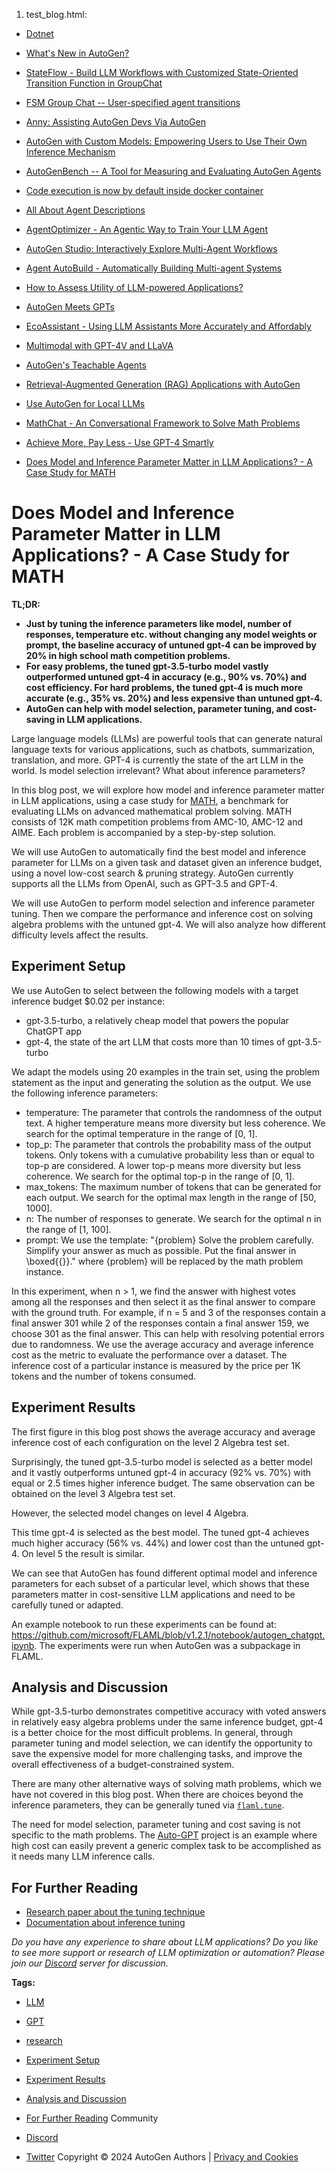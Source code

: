 1. test_blog.html:



* [Dotnet](https://microsoft.github.io/autogen-for-net/)

* [What's New in AutoGen?](/autogen/blog/2024/03/03/AutoGen-Update)
* [StateFlow - Build LLM Workflows with Customized State-Oriented Transition Function in GroupChat](/autogen/blog/2024/02/29/StateFlow)
* [FSM Group Chat -- User-specified agent transitions](/autogen/blog/2024/02/11/FSM-GroupChat)
* [Anny: Assisting AutoGen Devs Via AutoGen](/autogen/blog/2024/02/02/AutoAnny)
* [AutoGen with Custom Models: Empowering Users to Use Their Own Inference Mechanism](/autogen/blog/2024/01/26/Custom-Models)
* [AutoGenBench -- A Tool for Measuring and Evaluating AutoGen Agents](/autogen/blog/2024/01/25/AutoGenBench)
* [Code execution is now by default inside docker container](/autogen/blog/2024/01/23/Code-execution-in-docker)
* [All About Agent Descriptions](/autogen/blog/2023/12/29/AgentDescriptions)
* [AgentOptimizer - An Agentic Way to Train Your LLM Agent](/autogen/blog/2023/12/23/AgentOptimizer)
* [AutoGen Studio: Interactively Explore Multi-Agent Workflows](/autogen/blog/2023/12/01/AutoGenStudio)
* [Agent AutoBuild - Automatically Building Multi-agent Systems](/autogen/blog/2023/11/26/Agent-AutoBuild)
* [How to Assess Utility of LLM-powered Applications?](/autogen/blog/2023/11/20/AgentEval)
* [AutoGen Meets GPTs](/autogen/blog/2023/11/13/OAI-assistants)
* [EcoAssistant - Using LLM Assistants More Accurately and Affordably](/autogen/blog/2023/11/09/EcoAssistant)
* [Multimodal with GPT-4V and LLaVA](/autogen/blog/2023/11/06/LMM-Agent)
* [AutoGen's Teachable Agents](/autogen/blog/2023/10/26/TeachableAgent)
* [Retrieval-Augmented Generation (RAG) Applications with AutoGen](/autogen/blog/2023/10/18/RetrieveChat)
* [Use AutoGen for Local LLMs](/autogen/blog/2023/07/14/Local-LLMs)
* [MathChat - An Conversational Framework to Solve Math Problems](/autogen/blog/2023/06/28/MathChat)
* [Achieve More, Pay Less - Use GPT-4 Smartly](/autogen/blog/2023/05/18/GPT-adaptive-humaneval)
* [Does Model and Inference Parameter Matter in LLM Applications? - A Case Study for MATH](/autogen/blog/2023/04/21/LLM-tuning-math)
# Does Model and Inference Parameter Matter in LLM Applications? - A Case Study for MATH



**TL;DR:**

* **Just by tuning the inference parameters like model, number of responses, temperature etc. without changing any model weights or prompt, the baseline accuracy of untuned gpt-4 can be improved by 20% in high school math competition problems.**
* **For easy problems, the tuned gpt-3.5-turbo model vastly outperformed untuned gpt-4 in accuracy (e.g., 90% vs. 70%) and cost efficiency. For hard problems, the tuned gpt-4 is much more accurate (e.g., 35% vs. 20%) and less expensive than untuned gpt-4.**
* **AutoGen can help with model selection, parameter tuning, and cost-saving in LLM applications.**

Large language models (LLMs) are powerful tools that can generate natural language texts for various applications, such as chatbots, summarization, translation, and more. GPT-4 is currently the state of the art LLM in the world. Is model selection irrelevant? What about inference parameters?

In this blog post, we will explore how model and inference parameter matter in LLM applications, using a case study for [MATH](https://datasets-benchmarks-proceedings.neurips.cc/paper/2021/hash/be83ab3ecd0db773eb2dc1b0a17836a1-Abstract-round2.html), a benchmark for evaluating LLMs on advanced mathematical problem solving. MATH consists of 12K math competition problems from AMC-10, AMC-12 and AIME. Each problem is accompanied by a step-by-step solution.

We will use AutoGen to automatically find the best model and inference parameter for LLMs on a given task and dataset given an inference budget, using a novel low-cost search & pruning strategy. AutoGen currently supports all the LLMs from OpenAI, such as GPT-3.5 and GPT-4.

We will use AutoGen to perform model selection and inference parameter tuning. Then we compare the performance and inference cost on solving algebra problems with the untuned gpt-4. We will also analyze how different difficulty levels affect the results.

## Experiment Setup[​](#experiment-setup "Direct link to Experiment Setup")

We use AutoGen to select between the following models with a target inference budget $0.02 per instance:

* gpt-3.5-turbo, a relatively cheap model that powers the popular ChatGPT app
* gpt-4, the state of the art LLM that costs more than 10 times of gpt-3.5-turbo

We adapt the models using 20 examples in the train set, using the problem statement as the input and generating the solution as the output. We use the following inference parameters:

* temperature: The parameter that controls the randomness of the output text. A higher temperature means more diversity but less coherence. We search for the optimal temperature in the range of [0, 1].
* top\_p: The parameter that controls the probability mass of the output tokens. Only tokens with a cumulative probability less than or equal to top-p are considered. A lower top-p means more diversity but less coherence. We search for the optimal top-p in the range of [0, 1].
* max\_tokens: The maximum number of tokens that can be generated for each output. We search for the optimal max length in the range of [50, 1000].
* n: The number of responses to generate. We search for the optimal n in the range of [1, 100].
* prompt: We use the template: "{problem} Solve the problem carefully. Simplify your answer as much as possible. Put the final answer in \boxed{{}}." where {problem} will be replaced by the math problem instance.

In this experiment, when n > 1, we find the answer with highest votes among all the responses and then select it as the final answer to compare with the ground truth. For example, if n = 5 and 3 of the responses contain a final answer 301 while 2 of the responses contain a final answer 159, we choose 301 as the final answer. This can help with resolving potential errors due to randomness. We use the average accuracy and average inference cost as the metric to evaluate the performance over a dataset. The inference cost of a particular instance is measured by the price per 1K tokens and the number of tokens consumed.

## Experiment Results[​](#experiment-results "Direct link to Experiment Results")

The first figure in this blog post shows the average accuracy and average inference cost of each configuration on the level 2 Algebra test set.

Surprisingly, the tuned gpt-3.5-turbo model is selected as a better model and it vastly outperforms untuned gpt-4 in accuracy (92% vs. 70%) with equal or 2.5 times higher inference budget.
The same observation can be obtained on the level 3 Algebra test set.


However, the selected model changes on level 4 Algebra.


This time gpt-4 is selected as the best model. The tuned gpt-4 achieves much higher accuracy (56% vs. 44%) and lower cost than the untuned gpt-4.
On level 5 the result is similar.


We can see that AutoGen has found different optimal model and inference parameters for each subset of a particular level, which shows that these parameters matter in cost-sensitive LLM applications and need to be carefully tuned or adapted.

An example notebook to run these experiments can be found at: <https://github.com/microsoft/FLAML/blob/v1.2.1/notebook/autogen_chatgpt.ipynb>. The experiments were run when AutoGen was a subpackage in FLAML.

## Analysis and Discussion[​](#analysis-and-discussion "Direct link to Analysis and Discussion")

While gpt-3.5-turbo demonstrates competitive accuracy with voted answers in relatively easy algebra problems under the same inference budget, gpt-4 is a better choice for the most difficult problems. In general, through parameter tuning and model selection, we can identify the opportunity to save the expensive model for more challenging tasks, and improve the overall effectiveness of a budget-constrained system.

There are many other alternative ways of solving math problems, which we have not covered in this blog post. When there are choices beyond the inference parameters, they can be generally tuned via [`flaml.tune`](https://microsoft.github.io/FLAML/docs/Use-Cases/Tune-User-Defined-Function).

The need for model selection, parameter tuning and cost saving is not specific to the math problems. The [Auto-GPT](https://github.com/Significant-Gravitas/Auto-GPT) project is an example where high cost can easily prevent a generic complex task to be accomplished as it needs many LLM inference calls.

## For Further Reading[​](#for-further-reading "Direct link to For Further Reading")

* [Research paper about the tuning technique](https://arxiv.org/abs/2303.04673)
* [Documentation about inference tuning](/autogen/docs/Use-Cases/enhanced_inference)

*Do you have any experience to share about LLM applications? Do you like to see more support or research of LLM optimization or automation? Please join our [Discord](https://discord.gg/pAbnFJrkgZ) server for discussion.*

**Tags:**

* [LLM](/autogen/blog/tags/llm)
* [GPT](/autogen/blog/tags/gpt)
* [research](/autogen/blog/tags/research)

* [Experiment Setup](#experiment-setup)
* [Experiment Results](#experiment-results)
* [Analysis and Discussion](#analysis-and-discussion)
* [For Further Reading](#for-further-reading)
Community

* [Discord](https://discord.gg/pAbnFJrkgZ)
* [Twitter](https://twitter.com/pyautogen)
Copyright © 2024 AutoGen Authors | [Privacy and Cookies](https://go.microsoft.com/fwlink/?LinkId=521839)


